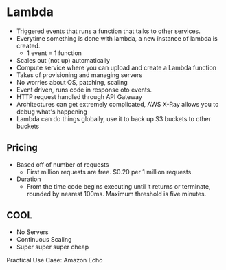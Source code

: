 # Lambda
- Triggered events that runs a function that talks to other services.
- Everytime something is done with lambda, a new instance of lambda is created.
  - 1 event = 1 function
- Scales out (not up) automatically
- Compute service where you can upload and create a Lambda function
- Takes of provisioning and managing servers
- No worries about OS, patching, scaling
- Event driven, runs code in response oto events.
- HTTP request handled through API Gateway
- Architectures can get extremely complicated, AWS X-Ray allows you to debug what's happening
- Lambda can do things globally, use it to back up S3 buckets to other buckets

## Pricing
- Based off of number of requests
  - First million requests are free. $0.20 per 1 million requests.
- Duration
  - From the time code begins executing until it returns or terminate, rounded by nearest 100ms. Maximum threshold is five minutes.

## COOL
- No Servers
- Continuous Scaling
- Super super super cheap

Practical Use Case: Amazon Echo
